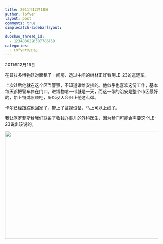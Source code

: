 ```yaml
---
title: 2011年12月18日
author: lofyer
layout: post
comments: true
simplecatch-sidebarlayout:
  - 
duoshuo_thread_id:
  - 1234836220387786759
categories:
  - Lofyer的日记
---
```

2011年12月18日

在普拉多博物馆对面租了一间房，透过中间的树林正好看见LE-23的巡逻车。

上次过后他就在这个区当警察，不知道谁给安排的。他似乎也喜欢这份工作，基本每天都把警车停在门口，进博物馆一带就是一天，而这一带的治安是整个市区最好的，加上特殊照顾吧，所以没人会阻止他这么做。

卡尔已经跟踪他回家了，带上了监视设备，马上可以上线了。

我让塞罗菲斯给我们联系了收钱办事儿的外科医生，因为我们可能会需要这个LE-23说出该说的。

[<img class="alignnone size-full wp-image-729" title="722" src="http://lofyer.org/wp-content/uploads/2011/12/722.jpg" alt="" width="637" height="355" />][1]

 [1]: http://lofyer.org/wp-content/uploads/2011/12/722.jpg